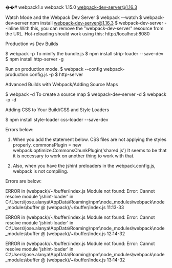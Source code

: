 ��#   w e b p a c k 1 . x  
webpack 1.15.0
webpack-dev-server@1.16.3

Watch Mode and the Webpack Dev Server
$ webpack --watch
$ webpack-dev-server
  npm install webpack-dev-server@1.16.3
$ webpack-dev-server --inline
With this, you can remove the "webpack-dev-server" resource from the URL. Hot-reloading should
work using this: http://localhost:8080


Production vs Dev Builds

$ webpack -p
  To minify the bundle.js
$ npm install strip-loader --save-dev
$ npm install http-server -g

Run on production mode.
$ webpack --config webpack-production.config.js -p
$ http-server

Advanced Builds with Webpack/Adding Source Maps

$ webpack -d
 To create a source map
$ webpack-dev-server -d
$ webpack -p -d

Adding CSS to Your Build/CSS and Style Loaders

$ npm install style-loader css-loader --save-dev

Errors below:
1. When you add the statement below. CSS files are not applying
the styles properly.
commonsPlugin = new webpack.optimize.CommonsChunkPlugin('shared.js')
It seems to be that it is necessary to work on another thing to work
with that.

2. Also, when you have the jshint preloaders in the webpack.config.js,
webpack is not compiling.

Errors are below:

ERROR in (webpack)/~/buffer/index.js
Module not found: Error: Cannot resolve module 'jshint-loader' in C:\Users\jose.alanya\AppData\Roaming\npm\node_modules\webpack\node_modules\buffer
 @ (webpack)/~/buffer/index.js 11:13-33

ERROR in (webpack)/~/buffer/index.js
Module not found: Error: Cannot resolve module 'jshint-loader' in C:\Users\jose.alanya\AppData\Roaming\npm\node_modules\webpack\node_modules\buffer
 @ (webpack)/~/buffer/index.js 12:14-32

ERROR in (webpack)/~/buffer/index.js
Module not found: Error: Cannot resolve module 'jshint-loader' in C:\Users\jose.alanya\AppData\Roaming\npm\node_modules\webpack\node_modules\buffer
 @ (webpack)/~/buffer/index.js 13:14-32
